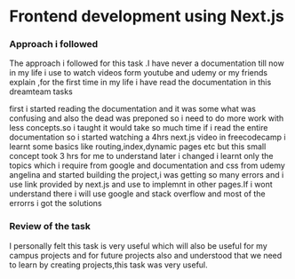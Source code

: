 # Frontend development using Next.js


### Approach i followed
The approach i followed for this task .I have never a documentation till now in my life i use to watch
videos form youtube and udemy or my friends explain ,for the first time in my life i have read the documentation 
in this dreamteam tasks 

first i started reading the documentation and it was some what was confusing and also the dead was preponed so 
i need to do more work with less concepts.so i taught it would take so much time if i read the entire documentation
so i started watching a 4hrs next.js video in freecodecamp i learnt some basics like routing,index,dynamic pages etc 
but this small concept took 3 hrs for me to understand later i changed i learnt only the topics which i require from google
and documentation and css from udemy angelina and started building the project,i was getting so many errors and i use 
link provided by next.js and use to implemnt in other pages.If i wont understand there i will use google and stack overflow
and most of the errorrs i got the solutions 

### Review of the task
I personally felt this task is very useful which will also be useful for my campus projects and for future projects also
and understood that we need to learn by creating projects,this task was very useful.